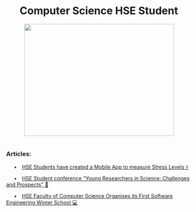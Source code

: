<h1 align="center">Computer Science HSE Student</h1> 

<p align="center"><img src="https://github.com/angversh/angversh/blob/main/baddy.gif?raw=true" width="407" height="305" alt=""/></p>

<h1></h1>

<h3>Articles:</h3> 

<p>&emsp;&ensp;•&emsp;<a href="https://nnov.hse.ru/news/799347333.html">HSE Students have created a Mobile App to measure Stress Levels ⚕️</a></p>
<p>&emsp;&ensp;•&emsp;<a href="https://nnov.hse.ru/human/linguistics/news/575948585.html">HSE Student conference "Young Researchers in Science: Challenges and Prospects" 📄</a></p>
<p>&emsp;&ensp;•&emsp;<a href="https://www.hse.ru/en/news/edu/567784203.html">HSE Faculty of Computer Science Organises its First Software Engineering Winter School 💻</a></p>

<h1></h1>
